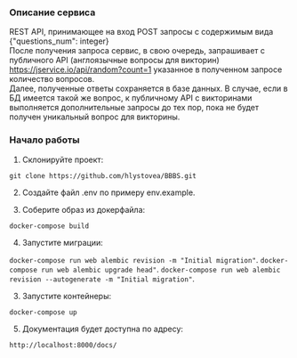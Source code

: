 ### Описание сервиса
REST API, принимающее на вход POST запросы с содержимым вида {"questions_num": integer}  
После получения запроса сервис, в свою очередь, запрашивает с публичного API (англоязычные вопросы для викторин) https://jservice.io/api/random?count=1 указанное в полученном запросе количество вопросов.  
Далее, полученные ответы сохраняется в базе данных. 
В случае, если в БД имеется такой же вопрос, к публичному API с викторинами выполняется дополнительные запросы до тех пор, пока не будет получен уникальный вопрос для викторины.

### Начало работы

1. Склонируйте проект:


```git clone https://github.com/hlystovea/BBBS.git```  


2. Создайте файл .env по примеру env.example.


3. Соберите образ из докерфайла:

```docker-compose build```

4. Запустите миграции:

```docker-compose run web alembic revision -m "Initial migration"```. 
```docker-compose run web alembic upgrade head"```. 
```docker-compose run web alembic revision --autogenerate -m "Initial migration"```. 

3. Запустите контейнеры:

```docker-compose up```

5. Документация будет доступна по адресу:
 
```http://localhost:8000/docs/```
